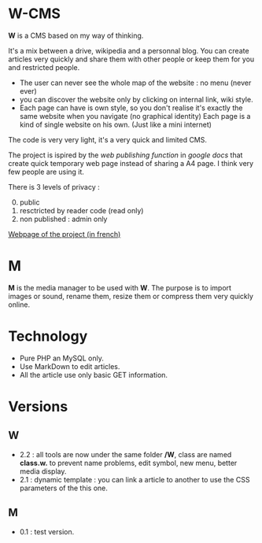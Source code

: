 # W-CMS

**W** is a CMS based on my way of thinking.

It's a mix between a drive, wikipedia and a personnal blog. You can create articles very quickly and share them with other people or keep them for you and restricted people.


- The user can never see the whole map of the website : no menu (never ever)
- you can discover the website only by clicking on internal link, wiki style.
- Each page can have is own style, so you don't realise it's exactly the same website when you navigate (no graphical identity) Each page is a kind of single website on his own. (Just like a mini internet)

The code is very very light, it's a very quick and limited CMS.

The project is ispired by the *web publishing function* in *google docs* that create quick temporary web page instead of sharing a A4 page. I think very few people are using it.


There is 3 levels of privacy :

0. public
1. resctricted by reader code (read only)
2. non published : admin only

[Webpage of the project (in french)](http://vincent.club1.fr/w/?id=w)

# M

**M** is the media manager to be used with **W**. The purpose is to import images or sound, rename them, resize them or compress them very quickly online.

# Technology

- Pure PHP an MySQL only.
- Use MarkDown to edit articles.
- All the article use only basic GET information.

# Versions

## W

- 2.2 : all tools are now under the same folder **/W**, class are named **class.w.** to prevent name problems, edit symbol, new menu, better media display.
- 2.1 : dynamic template : you can link a article to another to use the CSS parameters of the this one.

## M

- 0.1 : test version.